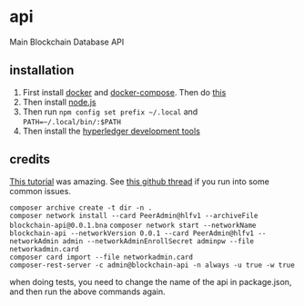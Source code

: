 # api

Main Blockchain Database API

## installation
1. First install [docker](https://www.digitalocean.com/community/tutorials/how-to-install-and-use-docker-on-ubuntu-16-04) and [docker-compose](https://docs.docker.com/compose/install/#install-compose). Then do [this](https://askubuntu.com/questions/477551/how-can-i-use-docker-without-sudo)
2. Then install [node.js](https://nodejs.org/en/download/)
3. Then run `npm config set prefix ~/.local` and `PATH=~/.local/bin/:$PATH`
4. Then install the [hyperledger development tools](https://hyperledger.github.io/composer/latest/installing/development-tools.html)


## credits

[This tutorial](https://medium.freecodecamp.org/ultimate-end-to-end-tutorial-to-create-an-application-on-blockchain-using-hyperledger-3a83a80cbc71) was amazing. See [this github thread](https://github.com/hyperledger/composer/issues/3772) if you run into some common issues.
  
`composer archive create -t dir -n .`  
`composer network install --card PeerAdmin@hlfv1 --archiveFile blockchain-api@0.0.1.bna` 
`composer network start --networkName blockchain-api --networkVersion 0.0.1 --card PeerAdmin@hlfv1 --networkAdmin admin --networkAdminEnrollSecret adminpw --file networkadmin.card`  
`composer card import --file networkadmin.card`  
`composer-rest-server -c admin@blockchain-api -n always -u true -w true`  

when doing tests, you need to change the name of the api in package.json, and then run the above commands again.